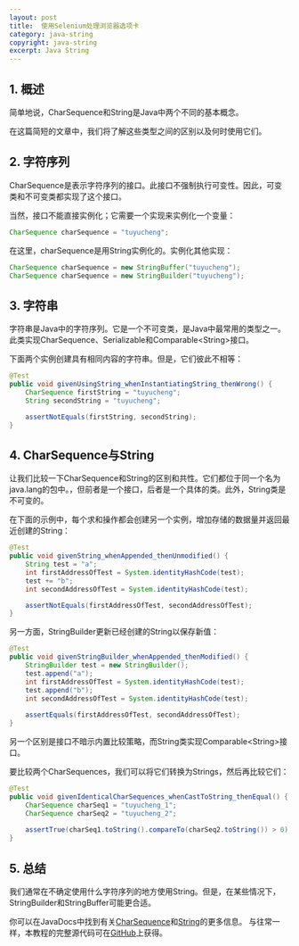 ```yaml
---
layout: post
title:  使用Selenium处理浏览器选项卡
category: java-string
copyright: java-string
excerpt: Java String
---
```


## 1. 概述

简单地说，CharSequence和String是Java中两个不同的基本概念。

在这篇简短的文章中，我们将了解这些类型之间的区别以及何时使用它们。

## 2. 字符序列

CharSequence是表示字符序列的接口。此接口不强制执行可变性。因此，可变类和不可变类都实现了这个接口。

当然，接口不能直接实例化；它需要一个实现来实例化一个变量：

```java
CharSequence charSequence = "tuyucheng";
```

在这里，charSequence是用String实例化的。实例化其他实现：

```java
CharSequence charSequence = new StringBuffer("tuyucheng");
CharSequence charSequence = new StringBuilder("tuyucheng");
```

## 3. 字符串

字符串是Java中的字符序列。它是一个不可变类，是Java中最常用的类型之一。此类实现CharSequence、Serializable和Comparable<String\>接口。

下面两个实例创建具有相同内容的字符串。但是，它们彼此不相等：

```java
@Test
public void givenUsingString_whenInstantiatingString_thenWrong() {
    CharSequence firstString = "tuyucheng";
    String secondString = "tuyucheng";

    assertNotEquals(firstString, secondString);
}
```

## 4. CharSequence与String

让我们比较一下CharSequence和String的区别和共性。它们都位于同一个名为java.lang的包中。，但前者是一个接口，后者是一个具体的类。此外，String类是不可变的。

在下面的示例中，每个求和操作都会创建另一个实例，增加存储的数据量并返回最近创建的String：

```java
@Test
public void givenString_whenAppended_thenUnmodified() {
    String test = "a";
    int firstAddressOfTest = System.identityHashCode(test);
    test += "b";
    int secondAddressOfTest = System.identityHashCode(test);

    assertNotEquals(firstAddressOfTest, secondAddressOfTest);
}
```

另一方面，StringBuilder更新已经创建的String以保存新值：

```java
@Test
public void givenStringBuilder_whenAppended_thenModified() {
    StringBuilder test = new StringBuilder();
    test.append("a");
    int firstAddressOfTest = System.identityHashCode(test);
    test.append("b");
    int secondAddressOfTest = System.identityHashCode(test);        
    
    assertEquals(firstAddressOfTest, secondAddressOfTest);
}
```

另一个区别是接口不暗示内置比较策略，而String类实现Comparable<String\>接口。

要比较两个CharSequences，我们可以将它们转换为Strings，然后再比较它们：

```java
@Test
public void givenIdenticalCharSequences_whenCastToString_thenEqual() {
    CharSequence charSeq1 = "tuyucheng_1";
    CharSequence charSeq2 = "tuyucheng_2";
 
    assertTrue(charSeq1.toString().compareTo(charSeq2.toString()) > 0);
}
```

## 5. 总结

我们通常在不确定使用什么字符序列的地方使用String。但是，在某些情况下，StringBuilder和StringBuffer可能更合适。

你可以在JavaDocs中找到有关[CharSequence](https://docs.oracle.com/en/java/javase/11/docs/api/java.base/java/lang/CharSequence.html)和[String](https://docs.oracle.com/en/java/javase/11/docs/api/java.base/java/lang/String.html)的更多信息。
与往常一样，本教程的完整源代码可在[GitHub](https://github.com/tu-yucheng/taketoday-tutorial4j/tree/master/java-core-modules/java-string-algorithms-1)上获得。
